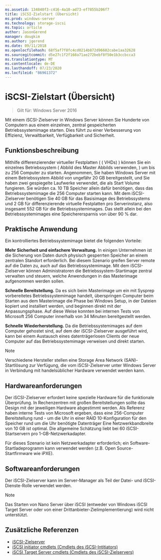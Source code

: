 ```yaml
---
ms.assetid: 134840f3-c416-4a10-ad73-ef7855b206f7
title: iSCSI-Zielstart (Übersicht)
ms.prod: windows-server
ms.technology: storage-iscsi
ms.topic: article
author: JasonGerend
manager: dougkim
ms.author: jgerend
ms.date: 09/11/2018
ms.openlocfilehash: 68f5af7f8fc4cd0214b872d96602cabe1aa32628
ms.sourcegitcommit: d5e27c1f2f168a71ae272bebf8f50e1b3ccbcca3
ms.translationtype: MT
ms.contentlocale: de-DE
ms.lasthandoff: 07/23/2020
ms.locfileid: "86961372"
---
```

# <a name="iscsi-target-boot-overview"></a>iSCSI-Zielstart (Übersicht)

> Gilt für: Windows Server 2016

Mit einem iSCSI-Zielserver in Windows Server können Sie Hunderte von Computern aus einem einzelnen, zentral gespeicherten Betriebssystemimage starten. Dies führt zu einer Verbesserung von Effizienz, Verwaltbarkeit, Verfügbarkeit und Sicherheit.

## <a name="feature-description"></a><a name="BKMK_OVER"></a>Funktionsbeschreibung
Mithilfe differenzierender virtueller Festplatten ( \( VHDs) \) können Sie ein einzelnes Betriebssystem \( Abbild des Master Abbilds verwenden, \) um bis zu 256 Computer zu starten. Angenommen, Sie haben Windows Server mit einem Betriebssystem Abbild von ungefähr 20 GB bereitgestellt, und Sie haben zwei gespiegelte Laufwerke verwendet, die als Start Volume fungieren. Sie würden ca. 10 TB Speicher allein dafür benötigen, dass das Betriebssystemimage die 256 Computer starten kann. Mit dem iSCSI-Zielserver benötigen Sie 40 GB für das Basisimage des Betriebssystems und 2 GB für differenzierende virtuelle Festplatten pro Serverinstanz, also insgesamt 552 GB für die Betriebssystemimages. Das stellt allein bei den Betriebssystemimages eine Speicherersparnis von über 90 % dar.

## <a name="practical-applications"></a><a name="BKMK_APP"></a>Praktische Anwendung
Ein kontrolliertes Betriebssystemimage bietet die folgenden Vorteile:

**Mehr Sicherheit und einfachere Verwaltung.** In einigen Unternehmen ist die Sicherung von Daten durch physisch gesperrten Speicher an einem zentralen Standort erforderlich. Bei diesem Szenario greifen Server remote auf die Daten zu, auch auf das Betriebssystemimage. Mit dem iSCSI-Zielserver können Administratoren die Betriebssystem-Startimage zentral verwalten und steuern, welche Anwendungen in das Masterimage aufgenommen werden sollen.

**Schnelle Bereitstellung.** Da es sich beim Masterimage um ein mit Sysprep vorbereitetes Betriebssystemimage handelt, überspringen Computer beim Starten aus dem Masterimage die Phase bei Windows Setup, in der Dateien kopiert und installiert werden, und beginnen direkt mit der Anpassungsphase. Auf diese Weise konnten bei internen Tests von Microsoft 256 Computer innerhalb von 34 Minuten bereitgestellt werden.

**Schnelle Wiederherstellung.** Da die Betriebssystemimages auf dem Computer gehostet sind, auf dem der iSCSI-Zielserver ausgeführt wird, kann bei einem Austausch eines datenträgerlosen Clients der neue Computer auf das Betriebssystemimage verweisen und direkt starten.

> [!NOTE]
> Verschiedene Hersteller stellen eine Storage Area Network \(SAN\)-Startlösung zur Verfügung, die vom iSCSI-Zielserver unter Windows Server in Verbindung mit handelsüblicher Hardware verwendet werden kann.

## <a name="hardware-requirements"></a><a name="BKMK_HARD"></a>Hardwareanforderungen
Der iSCSI-Zielserver erfordert keine spezielle Hardware für die funktionale Überprüfung. In Rechenzentren mit großen Bereitstellungen sollte das Design mit der jeweiligen Hardware abgestimmt werden. Als Referenz haben interne Tests von Microsoft ergeben, dass eine 256-Computer Bereitstellung rund \- um die Uhr in einer RAID 10-Konfiguration für den Speicher rund um die Uhr benötigte Datenträger Eine Netzwerkbandbreite von 10 GB ist optimal. Die allgemeine Schätzung liebt bei 60 iSCSI-Startservern pro 1-GB-Netzwerkadapter.

Für dieses Szenario ist kein Netzwerkadapter erforderlich; ein Software-Startladeprogramm kann verwendet werden \(z.B. Open Source-Startfirmware wie iPXE\).

## <a name="software-requirements"></a><a name="BKMK_SOFT"></a>Softwareanforderungen
Der iSCSI-Zielserver kann im Server-Manager als Teil der Datei- und iSCSI-Dienste-Rolle verwendet werden.

> [!NOTE]
> Das Starten von Nano Server über iSCSI (entweder von Windows iSCSI Target Server oder von einer Drittanbieter-Zielimplementierung) wird nicht unterstützt.

## <a name="additional-references"></a>Zusätzliche Referenzen
* [iSCSI-Zielserver](/previous-versions/windows/it-pro/windows-server-2012-R2-and-2012/hh848272(v=ws.11))
* [iSCSI initiator cmdlets (Cmdlets des iSCSI-Intitiators)](/powershell/module/iscsi/?view=win10-ps)
* [iSCSI Target Server cmdlets (Cmdlets des iSCSI-Zielservers)](/powershell/module/iscsi/?view=win10-ps)

